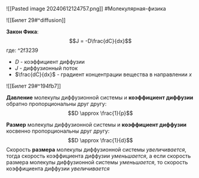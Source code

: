 ![[Pasted image 20240612124757.png]]
#Молекулярная-физика 

![[Билет 29#^diffusion]]

**Закон Фика**: $$J = -D\frac{dC}{dx}$$
где:   ^2f3239
- $D$ - коэффициент диффузии 
- $J$ - диффузионный поток
- $\frac{dC}{dx}$ - градиент концентрации вещества в направлении $x$

![[Билет 29#^194fb7]]

**Давление** молекулы диффузионной системы и **коэффициент диффузии** обратно пропорциональны друг другу: $$D \approx \frac{1}{p}$$

**Размер** молекулы диффузионной системы и **коэффициент диффузии** косвенно пропорциональны друг другу: $$D \approx \frac{1}{d}$$
Скорость **размера** молекулы диффузионной системы *увеличивается*, тогда скорость коэффициента диффузии *уменьшается*, а если скорость размера молекулы диффузионной системы *уменьшается*, то скорость коэффициента диффузии *увеличивается*
